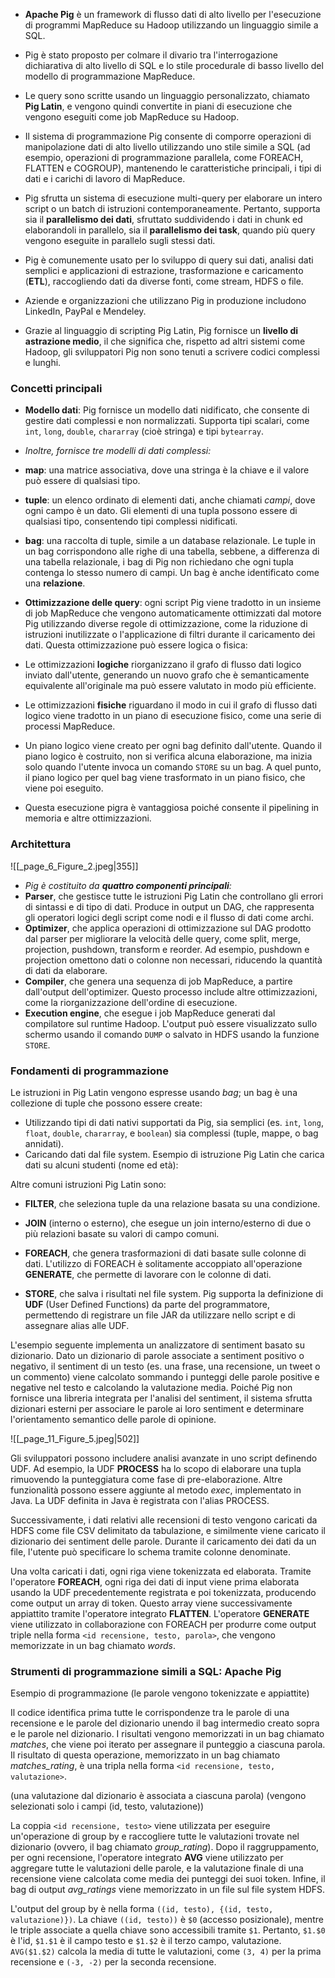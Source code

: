 
* **Apache Pig** è un framework di flusso dati di alto livello per l'esecuzione di programmi MapReduce su Hadoop utilizzando un linguaggio simile a SQL.
* Pig è stato proposto per colmare il divario tra l'interrogazione dichiarativa di alto livello di SQL e lo stile procedurale di basso livello del modello di programmazione MapReduce.
* Le query sono scritte usando un linguaggio personalizzato, chiamato **Pig Latin**, e vengono quindi convertite in piani di esecuzione che vengono eseguiti come job MapReduce su Hadoop.

* Il sistema di programmazione Pig consente di comporre operazioni di manipolazione dati di alto livello utilizzando uno stile simile a SQL (ad esempio, operazioni di programmazione parallela, come FOREACH, FLATTEN e COGROUP), mantenendo le caratteristiche principali, i tipi di dati e i carichi di lavoro di MapReduce.
* Pig sfrutta un sistema di esecuzione multi-query per elaborare un intero script o un batch di istruzioni contemporaneamente. Pertanto, supporta sia il **parallelismo dei dati**, sfruttato suddividendo i dati in chunk ed elaborandoli in parallelo, sia il **parallelismo dei task**, quando più query vengono eseguite in parallelo sugli stessi dati.

* Pig è comunemente usato per lo sviluppo di query sui dati, analisi dati semplici e applicazioni di estrazione, trasformazione e caricamento (**ETL**), raccogliendo dati da diverse fonti, come stream, HDFS o file.
* Aziende e organizzazioni che utilizzano Pig in produzione includono LinkedIn, PayPal e Mendeley.
* Grazie al linguaggio di scripting Pig Latin, Pig fornisce un **livello di astrazione medio**, il che significa che, rispetto ad altri sistemi come Hadoop, gli sviluppatori Pig non sono tenuti a scrivere codici complessi e lunghi.

### Concetti principali

* **Modello dati**: Pig fornisce un modello dati nidificato, che consente di gestire dati complessi e non normalizzati. Supporta tipi scalari, come `int`, `long`, `double`, `chararray` (cioè stringa) e tipi `bytearray`.
* *Inoltre, fornisce tre modelli di dati complessi:*
* **map**: una matrice associativa, dove una stringa è la chiave e il valore può essere di qualsiasi tipo.
* **tuple**: un elenco ordinato di elementi dati, anche chiamati *campi*, dove ogni campo è un dato. Gli elementi di una tupla possono essere di qualsiasi tipo, consentendo tipi complessi nidificati.
* **bag**: una raccolta di tuple, simile a un database relazionale. Le tuple in un bag corrispondono alle righe di una tabella, sebbene, a differenza di una tabella relazionale, i bag di Pig non richiedano che ogni tupla contenga lo stesso numero di campi. Un bag è anche identificato come una **relazione**.

* **Ottimizzazione delle query**: ogni script Pig viene tradotto in un insieme di job MapReduce che vengono automaticamente ottimizzati dal motore Pig utilizzando diverse regole di ottimizzazione, come la riduzione di istruzioni inutilizzate o l'applicazione di filtri durante il caricamento dei dati. Questa ottimizzazione può essere logica o fisica:
* Le ottimizzazioni **logiche** riorganizzano il grafo di flusso dati logico inviato dall'utente, generando un nuovo grafo che è semanticamente equivalente all'originale ma può essere valutato in modo più efficiente.
* Le ottimizzazioni **fisiche** riguardano il modo in cui il grafo di flusso dati logico viene tradotto in un piano di esecuzione fisico, come una serie di processi MapReduce.
* Un piano logico viene creato per ogni bag definito dall'utente. Quando il piano logico è costruito, non si verifica alcuna elaborazione, ma inizia solo quando l'utente invoca un comando `STORE` su un bag. A quel punto, il piano logico per quel bag viene trasformato in un piano fisico, che viene poi eseguito.
* Questa esecuzione pigra è vantaggiosa poiché consente il pipelining in memoria e altre ottimizzazioni.

### Architettura

![[_page_6_Figure_2.jpeg|355]]

* *Pig è costituito da **quattro componenti principali**:*
* **Parser**, che gestisce tutte le istruzioni Pig Latin che controllano gli errori di sintassi e di tipo di dati. Produce in output un DAG, che rappresenta gli operatori logici degli script come nodi e il flusso di dati come archi.
* **Optimizer**, che applica operazioni di ottimizzazione sul DAG prodotto dal parser per migliorare la velocità delle query, come split, merge, projection, pushdown, transform e reorder. Ad esempio, pushdown e projection omettono dati o colonne non necessari, riducendo la quantità di dati da elaborare.
* **Compiler**, che genera una sequenza di job MapReduce, a partire dall'output dell'optimizer. Questo processo include altre ottimizzazioni, come la riorganizzazione dell'ordine di esecuzione.
* **Execution engine**, che esegue i job MapReduce generati dal compilatore sul runtime Hadoop. L'output può essere visualizzato sullo schermo usando il comando `DUMP` o salvato in HDFS usando la funzione `STORE`.

### Fondamenti di programmazione

Le istruzioni in Pig Latin vengono espresse usando *bag*; un bag è una collezione di tuple che possono essere create:

* Utilizzando tipi di dati nativi supportati da Pig, sia semplici (es. `int`, `long`, `float`, `double`, `chararray`, e `boolean`) sia complessi (tuple, mappe, o bag annidati).
* Caricando dati dal file system. Esempio di istruzione Pig Latin che carica dati su alcuni studenti (nome ed età):

Altre comuni istruzioni Pig Latin sono:

* **FILTER**, che seleziona tuple da una relazione basata su una condizione.
* **JOIN** (interno o esterno), che esegue un join interno/esterno di due o più relazioni basate su valori di campo comuni.
* **FOREACH**, che genera trasformazioni di dati basate sulle colonne di dati. L'utilizzo di FOREACH è solitamente accoppiato all'operazione **GENERATE**, che permette di lavorare con le colonne di dati.

* **STORE**, che salva i risultati nel file system. Pig supporta la definizione di **UDF** (User Defined Functions) da parte del programmatore, permettendo di registrare un file JAR da utilizzare nello script e di assegnare alias alle UDF.

L'esempio seguente implementa un analizzatore di sentiment basato su dizionario. Dato un dizionario di parole associate a sentiment positivo o negativo, il sentiment di un testo (es. una frase, una recensione, un tweet o un commento) viene calcolato sommando i punteggi delle parole positive e negative nel testo e calcolando la valutazione media. Poiché Pig non fornisce una libreria integrata per l'analisi del sentiment, il sistema sfrutta dizionari esterni per associare le parole ai loro sentiment e determinare l'orientamento semantico delle parole di opinione.

![[_page_11_Figure_5.jpeg|502]]

Gli sviluppatori possono includere analisi avanzate in uno script definendo UDF. Ad esempio, la UDF **PROCESS** ha lo scopo di elaborare una tupla rimuovendo la punteggiatura come fase di pre-elaborazione. Altre funzionalità possono essere aggiunte al metodo *exec*, implementato in Java. La UDF definita in Java è registrata con l'alias PROCESS.

Successivamente, i dati relativi alle recensioni di testo vengono caricati da HDFS come file CSV delimitato da tabulazione, e similmente viene caricato il dizionario dei sentiment delle parole. Durante il caricamento dei dati da un file, l'utente può specificare lo schema tramite colonne denominate.

Una volta caricati i dati, ogni riga viene tokenizzata ed elaborata. Tramite l'operatore **FOREACH**, ogni riga dei dati di input viene prima elaborata usando la UDF precedentemente registrata e poi tokenizzata, producendo come output un array di token. Questo array viene successivamente appiattito tramite l'operatore integrato **FLATTEN**. L'operatore **GENERATE** viene utilizzato in collaborazione con FOREACH per produrre come output triple nella forma `<id recensione, testo, parola>`, che vengono memorizzate in un bag chiamato *words*.

### Strumenti di programmazione simili a SQL: Apache Pig

Esempio di programmazione (le parole vengono tokenizzate e appiattite)

Il codice identifica prima tutte le corrispondenze tra le parole di una recensione e le parole del dizionario unendo il bag intermedio creato sopra e le parole nel dizionario. I risultati vengono memorizzati in un bag chiamato *matches*, che viene poi iterato per assegnare il punteggio a ciascuna parola. Il risultato di questa operazione, memorizzato in un bag chiamato *matches_rating*, è una tripla nella forma `<id recensione, testo, valutazione>`.

(una valutazione dal dizionario è associata a ciascuna parola)
(vengono selezionati solo i campi (id, testo, valutazione))

La coppia `<id recensione, testo>` viene utilizzata per eseguire un'operazione di group by e raccogliere tutte le valutazioni trovate nel dizionario (ovvero, il bag chiamato *group_rating*). Dopo il raggruppamento, per ogni recensione, l'operatore integrato **AVG** viene utilizzato per aggregare tutte le valutazioni delle parole, e la valutazione finale di una recensione viene calcolata come media dei punteggi dei suoi token. Infine, il bag di output *avg_ratings* viene memorizzato in un file sul file system HDFS.

L'output del group by è nella forma `((id, testo), {(id, testo, valutazione)})`. La chiave `((id, testo))` è `$0` (accesso posizionale), mentre le triple associate a quella chiave sono accessibili tramite `$1`. Pertanto, `$1.$0` è l'id, `$1.$1` è il campo testo e `$1.$2` è il terzo campo, valutazione. `AVG($1.$2)` calcola la media di tutte le valutazioni, come `(3, 4)` per la prima recensione e `(-3, -2)` per la seconda recensione.
